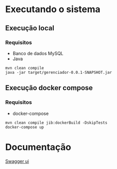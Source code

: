 # Executando o sistema

## Execução local
### Requisitos
- Banco de dados MySQL
- Java
```
mvn clean compile
java -jar target/gerenciador-0.0.1-SNAPSHOT.jar
``` 

## Execução docker compose
### Requisitos
- docker-compose

```
mvn clean compile jib:dockerBuild -DskipTests
docker-compose up
```
# Documentação

[Swagger ui](http://localhost:8080/swagger-ui/index.html)
